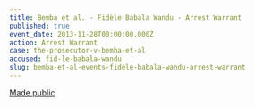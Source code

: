```yaml
---
title: Bemba et al. - Fidèle Babala Wandu - Arrest Warrant
published: true
event_date: 2013-11-28T00:00:00.000Z
action: Arrest Warrant
case: the-prosecutor-v-bemba-et-al
accused: fid-le-babala-wandu
slug: bemba-et-al-events-fidèle-babala-wandu-arrest-warrant
---
```



[Made public](http://www.icc-cpi.int/iccdocs/doc/doc1694691.pdf)